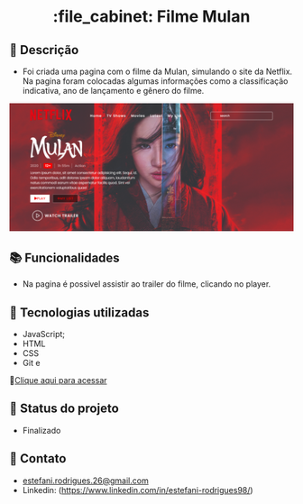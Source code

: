 <h1 align="center">:file_cabinet: Filme Mulan</h1>

## :memo: Descrição
* Foi criada uma pagina com o filme da Mulan, simulando o site da Netflix.
Na pagina foram colocadas algumas informações como a classificação indicativa, ano de lançamento e gênero do filme.

![preview](assets/preview.png)

## :books: Funcionalidades
* Na pagina é possivel assistir ao trailer do filme, clicando no player.

## :wrench: Tecnologias utilizadas
* JavaScript;
* HTML
* CSS
* Git e 

🔗[Clique aqui para acessar]()

## :dart: Status do projeto

* Finalizado

## 📧 Contato
* estefani.rodrigues.26@gmail.com
* Linkedin: (https://www.linkedin.com/in/estefani-rodrigues98/)

